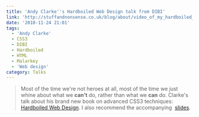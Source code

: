 ```yaml
---
title: 'Andy Clarke''s Hardboiled Web Design talk from DIBI'
link: 'http://stuffandnonsense.co.uk/blog/about/video_of_my_hardboiled_web_design_talk_from_dibi_2010/'
date: '2010-11-24 21:01'
tags:
  - 'Andy Clarke'
  - CSS3
  - DIBI
  - Hardboiled
  - HTML
  - Malarkey
  - 'Web design'
category: Talks
---
```


> Most of the time we're not heroes at all, most of the time we just whine about what we **can't** do, rather than what we **can** do.
Clarke's talk about his brand new book on advanced CSS3 techniques: [Hardboiled Web Design](http://hardboiledwebdesign.com). I also recommend the accompanying  [slides](http://hardboiledwebdesign.com/talk/).

